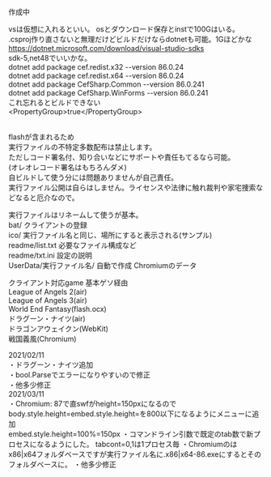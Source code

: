 作成中<br>

vsは仮想に入れるといい。
osとダウンロード保存とinstで100Gはいる。
<br>
.csproj作り直さないと無理だけどビルドだけならdotnetも可能。1Gほどかな<br>
https://dotnet.microsoft.com/download/visual-studio-sdks<br>
sdk-5,net48でいいかな。<br>
dotnet add package cef.redist.x32 --version 86.0.24<br>
dotnet add package cef.redist.x64 --version 86.0.24<br>
dotnet add package CefSharp.Common --version 86.0.241<br>
dotnet add package CefSharp.WinForms --version 86.0.241<br>
これ忘れるとビルドできない<br>
\<PropertyGroup><CefSharpAnyCpuSupport>true</CefSharpAnyCpuSupport>\</PropertyGroup><br>
<br>

flashが含まれるため<br>
実行ファイルの不特定多数配布は禁止します。<br>
ただしコード署名付、知り合いなどにサポートや責任もてるなら可能。<br>
(オレオレコード署名はもちろんダメ)<br>
自ビルドして使う分には問題ありませんが自己責任。<br>
実行ファイル公開は自らはしません。ライセンスや法律に触れ裁判や家宅捜索などなると厄介なので。<br>

実行ファイルはリネームして使うが基本。<br>
bat/ クライアントの登録<br>
ico/ 実行ファイル名と同じ、場所にすると表示される(サンプル)<br>
readme/list.txt 必要なファイル構成など<br>
readme/txt.ini 設定の説明<br>
UserData/実行ファイル名/ 自動で作成 Chromiumのデータ<br>

クライアント対応game 基本ゲソ経由<br>
League of Angels 2(air)<br>
League of Angels 3(air)<br>
World End Fantasy(flash.ocx)<br>
ドラグーン・ナイツ(air)<br>
ドラゴンアウェイクン(WebKit)<br>
戦国義風(Chromium)<br>

2021/02/11<br>
・ドラグーン・ナイツ追加<br>
・bool.Parseでエラーになりやすいので修正<br>
・他多少修正<br>
2021/03/11<br>
・Chromium: 87で直swfがheight=150pxになるのでbody.style.height=embed.style.height=を800以下になるようにメニューに追加<br>
 embed.style.height=100%=150px
・コマンドライン引数で既定のtab数で新プロセスになるようにした。
 tabcont=0,1は1プロセス毎
・Chromiumのはx86|x64フォルダベースですが実行ファイル名に.x86|x64-86.exeにするとそのフォルダベースに。
・他多少修正<br>

